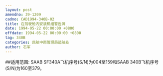 ```yaml
---
layout: post
amendno: 39-1209
cadno: CAD1994-340B-02
title: 在驾驶舱内安装机组警告牌
date: 1994-05-22 00:00:00 +0800
effdate: 1994-05-22 00:00:00 +0800
tag: 340B
categories: 民航中南管理局适航处
author: 石军
---
```


##适用范围:
SAAB SF340A飞机序号(S/N)为004至159和SAAB 340B飞机序号(S/N)为160至379。

